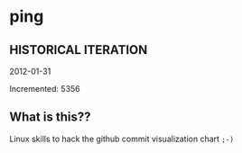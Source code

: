 # ping

## HISTORICAL ITERATION
2012-01-31

Incremented: 5356

## What is this?? 
Linux skills to hack the github commit visualization chart `;-)`
